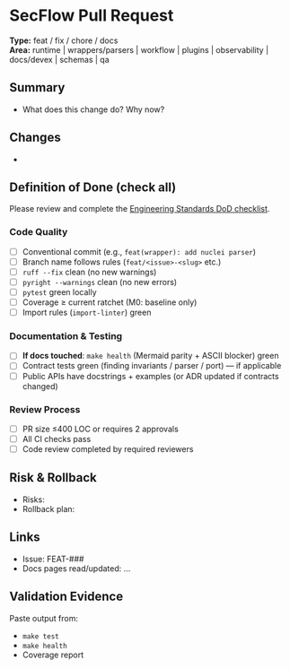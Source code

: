 # SecFlow Pull Request

**Type:** feat / fix / chore / docs  
**Area:** runtime | wrappers/parsers | workflow | plugins | observability | docs/devex | schemas | qa

## Summary
- What does this change do? Why now?

## Changes
- 

## Definition of Done (check all)
Please review and complete the [Engineering Standards DoD checklist](governance/engineering-standards.md#definition-of-done-dod-checklist).

### Code Quality
- [ ] Conventional commit (e.g., `feat(wrapper): add nuclei parser`)
- [ ] Branch name follows rules (`feat/<issue>-<slug>` etc.)
- [ ] `ruff --fix` clean (no new warnings)
- [ ] `pyright --warnings` clean (no new errors)
- [ ] `pytest` green locally
- [ ] Coverage ≥ current ratchet (M0: baseline only)
- [ ] Import rules (`import-linter`) green

### Documentation & Testing
- [ ] **If docs touched**: `make health` (Mermaid parity + ASCII blocker) green
- [ ] Contract tests green (finding invariants / parser / port) — if applicable
- [ ] Public APIs have docstrings + examples (or ADR updated if contracts changed)

### Review Process
- [ ] PR size ≤400 LOC or requires 2 approvals
- [ ] All CI checks pass
- [ ] Code review completed by required reviewers

## Risk & Rollback
- Risks:
- Rollback plan:

## Links
- Issue: FEAT-###  
- Docs pages read/updated: …

## Validation Evidence
Paste output from:
- `make test`
- `make health` 
- Coverage report

